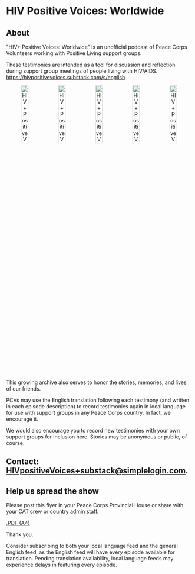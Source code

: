 # HIV Positive Voices: Worldwide

## About
"HIV+ Positive Voices: Worldwide" is an unofficial podcast of Peace Corps Volunteers working with Positive Living support groups.

These testimonies are intended as a tool for discussion and reflection during support group meetings of people living with HIV/AIDS.
https://hivpositivevoices.substack.com/s/english

<p align="middle">
<a href="https://hivpositivevoices.substack.com/s/english" target="_blank"><img src="https://hivpositivevoices.github.io/src/images/english.png" alt="HIV+ Positive Voices: Worldwide [English] podcast album art" style="width:20%"></a><a href="https://hivpositivevoices.substack.com/s/bemba" target="_blank"><img src="https://hivpositivevoices.github.io/src/images/sesotho.png" alt="HIV+ Positive Voices: Worldwide [Bemba] podcast album art" style="width:20%"></a><a href="https://hivpositivevoices.substack.com/s/mambwe" target="_blank"><img src="https://hivpositivevoices.github.io/src/images/mambwe.png" alt="HIV+ Positive Voices: Worldwide [Mambwe] podcast album art" style="width:20%"></a><a href="https://hivpositivevoices.substack.com/s/tonga" target="_blank"><img src="https://hivpositivevoices.github.io/src/images/tonga.png" alt="HIV+ Positive Voices: Worldwide [Tonga] podcast album art" style="width:20%"></a><a href="https://hivpositivevoices.substack.com/s/sesotho" target="_blank"><img src="https://hivpositivevoices.github.io/src/images/bemba.png" alt="HIV+ Positive Voices: Worldwide [Sesotho] podcast album art" style="width:20%"></a>
</p>

This growing archive also serves to honor the stories, memories, and lives of our friends.

PCVs may use the English translation following each testimony (and written in each episode description) to record testimonies again in local language for use with support groups in any Peace Corps country. In fact, we encourage it.

We would also encourage you to record new testimonies with your own support groups for inclusion here. Stories may be anonymous or public, of course.

## Contact: HIVpositiveVoices+substack@simplelogin.com.

## Help us spread the show

Please post this flyer in your Peace Corps Provincial House or share with your CAT crew or country admin staff.

[.PDF (A4)](https://drive.google.com/file/d/1xAASSQ7lU2G96pJlaUJdDZ6aEdsxuJ4P/view?usp=sharing)

Thank you.

Consider subscribing to both your local language feed and the general English feed, as the English feed will have every episode available for translation. Pending translation availability, local language feeds may experience delays in featuring every episode.
